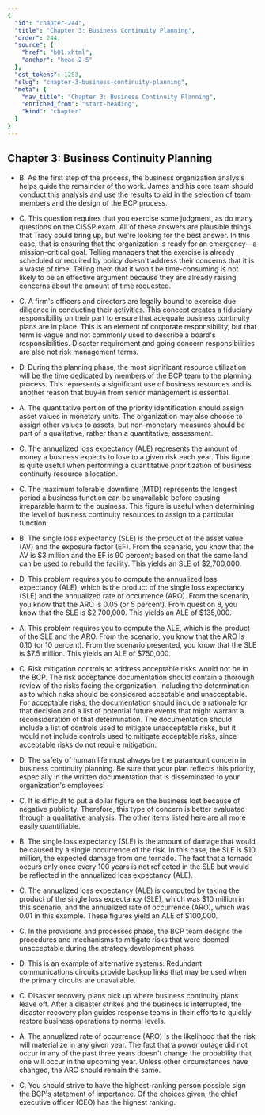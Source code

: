 ```yaml
---
{
  "id": "chapter-244",
  "title": "Chapter 3: Business Continuity Planning",
  "order": 244,
  "source": {
    "href": "b01.xhtml",
    "anchor": "head-2-5"
  },
  "est_tokens": 1253,
  "slug": "chapter-3-business-continuity-planning",
  "meta": {
    "nav_title": "Chapter 3: Business Continuity Planning",
    "enriched_from": "start-heading",
    "kind": "chapter"
  }
}
---
```

## Chapter 3: Business Continuity Planning

- B. As the first step of the process, the business organization analysis helps guide the remainder of the work. James and his core team should conduct this analysis and use the results to aid in the selection of team members and the design of the BCP process.

- C. This question requires that you exercise some judgment, as do many questions on the CISSP exam. All of these answers are plausible things that Tracy could bring up, but we're looking for the best answer. In this case, that is ensuring that the organization is ready for an emergency—a mission-critical goal. Telling managers that the exercise is already scheduled or required by policy doesn't address their concerns that it is a waste of time. Telling them that it won't be time-consuming is not likely to be an effective argument because they are already raising concerns about the amount of time requested.

- C. A firm's officers and directors are legally bound to exercise due diligence in conducting their activities. This concept creates a fiduciary responsibility on their part to ensure that adequate business continuity plans are in place. This is an element of corporate responsibility, but that term is vague and not commonly used to describe a board's responsibilities. Disaster requirement and going concern responsibilities are also not risk management terms.

- D. During the planning phase, the most significant resource utilization will be the time dedicated by members of the BCP team to the planning process. This represents a significant use of business resources and is another reason that buy-in from senior management is essential.

- A. The quantitative portion of the priority identification should assign asset values in monetary units. The organization may also choose to assign other values to assets, but non-monetary measures should be part of a qualitative, rather than a quantitative, assessment.

- C. The annualized loss expectancy (ALE) represents the amount of money a business expects to lose to a given risk each year. This figure is quite useful when performing a quantitative prioritization of business continuity resource allocation.

- C. The maximum tolerable downtime (MTD) represents the longest period a business function can be unavailable before causing irreparable harm to the business. This figure is useful when determining the level of business continuity resources to assign to a particular function.

- B. The single loss expectancy (SLE) is the product of the asset value (AV) and the exposure factor (EF). From the scenario, you know that the AV is $3 million and the EF is 90 percent; based on that the same land can be used to rebuild the facility. This yields an SLE of $2,700,000.

- D. This problem requires you to compute the annualized loss expectancy (ALE), which is the product of the single loss expectancy (SLE) and the annualized rate of occurrence (ARO). From the scenario, you know that the ARO is 0.05 (or 5 percent). From question 8, you know that the SLE is $2,700,000. This yields an ALE of $135,000.

- A. This problem requires you to compute the ALE, which is the product of the SLE and the ARO. From the scenario, you know that the ARO is 0.10 (or 10 percent). From the scenario presented, you know that the SLE is $7.5 million. This yields an ALE of $750,000.

- C. Risk mitigation controls to address acceptable risks would not be in the BCP. The risk acceptance documentation should contain a thorough review of the risks facing the organization, including the determination as to which risks should be considered acceptable and unacceptable. For acceptable risks, the documentation should include a rationale for that decision and a list of potential future events that might warrant a reconsideration of that determination. The documentation should include a list of controls used to mitigate unacceptable risks, but it would not include controls used to mitigate acceptable risks, since acceptable risks do not require mitigation.

- D. The safety of human life must always be the paramount concern in business continuity planning. Be sure that your plan reflects this priority, especially in the written documentation that is disseminated to your organization's employees!

- C. It is difficult to put a dollar figure on the business lost because of negative publicity. Therefore, this type of concern is better evaluated through a qualitative analysis. The other items listed here are all more easily quantifiable.

- B. The single loss expectancy (SLE) is the amount of damage that would be caused by a single occurrence of the risk. In this case, the SLE is $10 million, the expected damage from one tornado. The fact that a tornado occurs only once every 100 years is not reflected in the SLE but would be reflected in the annualized loss expectancy (ALE).

- C. The annualized loss expectancy (ALE) is computed by taking the product of the single loss expectancy (SLE), which was $10 million in this scenario, and the annualized rate of occurrence (ARO), which was 0.01 in this example. These figures yield an ALE of $100,000.

- C. In the provisions and processes phase, the BCP team designs the procedures and mechanisms to mitigate risks that were deemed unacceptable during the strategy development phase.

- D. This is an example of alternative systems. Redundant communications circuits provide backup links that may be used when the primary circuits are unavailable.

- C. Disaster recovery plans pick up where business continuity plans leave off. After a disaster strikes and the business is interrupted, the disaster recovery plan guides response teams in their efforts to quickly restore business operations to normal levels.

- A. The annualized rate of occurrence (ARO) is the likelihood that the risk will materialize in any given year. The fact that a power outage did not occur in any of the past three years doesn't change the probability that one will occur in the upcoming year. Unless other circumstances have changed, the ARO should remain the same.

- C. You should strive to have the highest-ranking person possible sign the BCP's statement of importance. Of the choices given, the chief executive officer (CEO) has the highest ranking.
